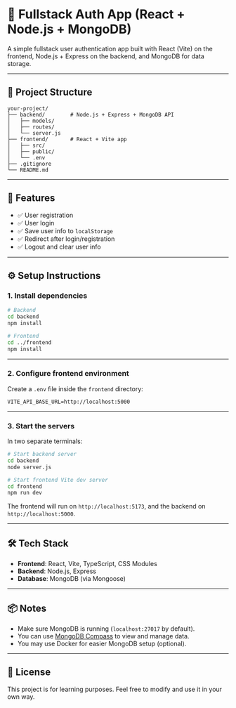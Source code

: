 # 🧩 Fullstack Auth App (React + Node.js + MongoDB)

A simple fullstack user authentication app built with React (Vite) on the frontend, Node.js + Express on the backend, and MongoDB for data storage.

---

## 📁 Project Structure

```
your-project/
├── backend/        # Node.js + Express + MongoDB API
│   ├── models/
│   ├── routes/
│   └── server.js
├── frontend/       # React + Vite app
│   ├── src/
│   ├── public/
│   └── .env
├── .gitignore
└── README.md
```

---

## 🧪 Features

- ✅ User registration
- ✅ User login
- ✅ Save user info to `localStorage`
- ✅ Redirect after login/registration
- ✅ Logout and clear user info

---

## ⚙️ Setup Instructions

### 1. Install dependencies

```bash
# Backend
cd backend
npm install

# Frontend
cd ../frontend
npm install
```

---

### 2. Configure frontend environment

Create a `.env` file inside the `frontend` directory:

```env
VITE_API_BASE_URL=http://localhost:5000
```

---

### 3. Start the servers

In two separate terminals:

```bash
# Start backend server
cd backend
node server.js
```

```bash
# Start frontend Vite dev server
cd frontend
npm run dev
```

The frontend will run on `http://localhost:5173`, and the backend on `http://localhost:5000`.

---

## 🛠 Tech Stack

- **Frontend**: React, Vite, TypeScript, CSS Modules
- **Backend**: Node.js, Express
- **Database**: MongoDB (via Mongoose)

---

## 📦 Notes

- Make sure MongoDB is running (`localhost:27017` by default).
- You can use [MongoDB Compass](https://www.mongodb.com/products/compass) to view and manage data.
- You may use Docker for easier MongoDB setup (optional).

---

## 📜 License

This project is for learning purposes. Feel free to modify and use it in your own way.
